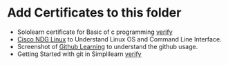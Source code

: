 # Add Certificates to this folder

*   Sololearn certificate for Basic of  c programming [verify](https://www.sololearn.com/Certificate/1089-25245475/jpg)
*   [Cisco NDG Linux](https://www.netacad.com/courses/os-it/ndg-linux-unhatched)  to Understand Linux OS and Command Line Interface.
*   Screenshot of [Github Learning](https://lab.github.com/githubtraining/first-day-on-github)  to understand the github usage.
*   Getting Started with git in Simplilearn [verify](https://lms.simplilearn.com/dashboard/certificate)
